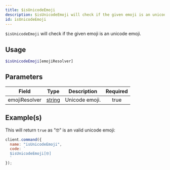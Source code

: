 ```yaml
---
title: $isUnicodeEmoji
description: $isUnicodeEmoji will check if the given emoji is an unicode emoji.
id: isUnicodeEmoji
---
```


`$isUnicodeEmoji` will check if the given emoji is an unicode emoji.

## Usage

```php
$isUnicodeEmoji[emojiResolver]
```

## Parameters

| Field         | Type                                                                                              | Description    | Required |
| ------------- | ------------------------------------------------------------------------------------------------- | -------------- | :------: |
| emojiResolver | [string](https://developer.mozilla.org/en-US/docs/Web/JavaScript/Reference/Global_Objects/String) | Unicode emoji. |   true   |

## Example(s)

This will return `true` as "🤓" is an valid unicode emoji:

```javascript
client.command({
  name: "isUnicodeEmoji",
  code: `
  $isUnicodeEmoji[🤓]
  `
});
```
